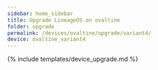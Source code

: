 ```yaml
---
sidebar: home_sidebar
title: Upgrade LineageOS on ovaltine
folder: upgrade
permalink: /devices/ovaltine/upgrade/variant4/
device: ovaltine_variant4
---
```

{% include templates/device_upgrade.md %}
